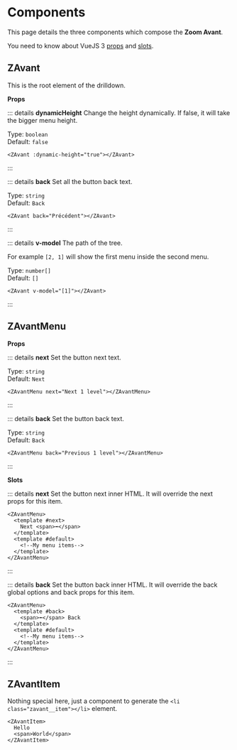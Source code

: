 # Components

This page details the three components which compose the **Zoom Avant**.

You need to know about VueJS 3 [props](https://vuejs.org/guide/components/props.html) and [slots](https://vuejs.org/guide/components/slots.html).

## ZAvant

This is the root element of the drilldown.

**Props**

::: details **dynamicHeight**
Change the height dynamically. If false, it will take the bigger menu height.

Type: `boolean`<br/>
Default: `false`

```vue-html
<ZAvant :dynamic-height="true"></ZAvant>
```

:::

::: details **back**
Set all the button back text.

Type: `string`<br/>
Default: `Back`

```vue-html
<ZAvant back="Précédent"></ZAvant>
```

:::

::: details **v-model**
The path of the tree.

For example `[2, 1]` will show the first menu inside the second menu.

Type: `number[]`<br/>
Default: `[]`

```vue-html
<ZAvant v-model="[1]"></ZAvant>
```

:::

## ZAvantMenu

**Props**

::: details **next**
Set the button next text.

Type: `string`<br/>
Default: `Next`

```vue-html
<ZAvantMenu next="Next 1 level"></ZAvantMenu>
```

:::

::: details **back**
Set the button back text.

Type: `string`<br/>
Default: `Back`

```vue-html
<ZAvantMenu back="Previous 1 level"></ZAvantMenu>
```

:::

**Slots**

::: details **next**
Set the button next inner HTML. It will override the next props for this item.

```vue-html
<ZAvantMenu>
  <template #next>
    Next <span>➡️</span>
  </template>
  <template #default>
    <!--My menu items-->
  </template>
</ZAvantMenu>
```

:::

::: details **back**
Set the button back inner HTML. It will override the back global options and back props for this item.

```vue-html
<ZAvantMenu>
  <template #back>
    <span>⬅️</span> Back
  </template>
  <template #default>
    <!--My menu items-->
  </template>
</ZAvantMenu>
```

:::

## ZAvantItem

Nothing special here, just a component to generate the `<li class="zavant__item"></li>` element.

```vue-html
<ZAvantItem>
  Hello
  <span>World</span>
</ZAvantItem>
```
